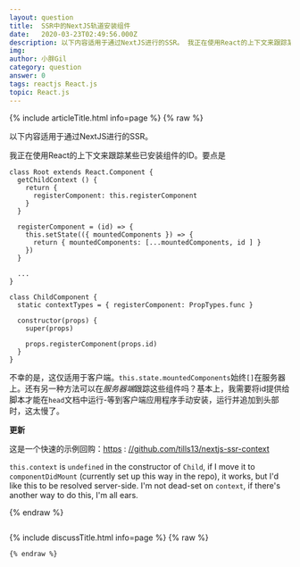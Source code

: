 ```yaml
---
layout: question
title:  SSR中的NextJS轨道安装组件
date:   2020-03-23T02:49:56.000Z
description: 以下内容适用于通过NextJS进行的SSR。 我正在使用React的上下文来跟踪某些已安装组件的ID。要点是class Root extends ...
img: 
author: 小胖Gil
category: question
answer: 0
tags: reactjs React.js
topic: React.js
---
```

<div class="article-root">
  <div class="article">
    {% include articleTitle.html info=page %}
    {% raw %}
    <div class="article-content"><p><font style="vertical-align: inherit;"><font style="vertical-align: inherit;">以下内容适用于通过NextJS进行的SSR。 </font></font></p>

<p><font style="vertical-align: inherit;"><font style="vertical-align: inherit;">我正在使用React的上下文来跟踪某些已安装组件的ID。</font><font style="vertical-align: inherit;">要点是</font></font></p>

<pre><code>class Root extends React.Component {<font></font>
  getChildContext () {<font></font>
    return {<font></font>
      registerComponent: this.registerComponent<font></font>
    }<font></font>
  }<font></font>
<font></font>
  registerComponent = (id) =&gt; {<font></font>
    this.setState(({ mountedComponents }) =&gt; {<font></font>
      return { mountedComponents: [...mountedComponents, id ] }<font></font>
    })<font></font>
  }<font></font>
<font></font>
  ...<font></font>
}<font></font>
<font></font>
class ChildComponent {<font></font>
  static contextTypes = { registerComponent: PropTypes.func }<font></font>
<font></font>
  constructor(props) {<font></font>
    super(props)<font></font>
<font></font>
    props.registerComponent(props.id)<font></font>
  }<font></font>
}<font></font>
</code></pre>

<p><font style="vertical-align: inherit;"><font style="vertical-align: inherit;">不幸的是，这仅适用于客户端。</font></font><code>this.state.mountedComponents</code><font style="vertical-align: inherit;"><font style="vertical-align: inherit;">始终</font></font><code>[]</code><font style="vertical-align: inherit;"><font style="vertical-align: inherit;">在服务器上。</font><font style="vertical-align: inherit;">还有另一种方法可以在</font></font><em><font style="vertical-align: inherit;"><font style="vertical-align: inherit;">服务器端</font></font></em><font style="vertical-align: inherit;"><font style="vertical-align: inherit;">跟踪这些组件</font><font style="vertical-align: inherit;">吗？</font><font style="vertical-align: inherit;">基本上，我需要将id提供给脚本才能在</font></font><code>head</code><font style="vertical-align: inherit;"><font style="vertical-align: inherit;">文档中</font><font style="vertical-align: inherit;">运行</font><font style="vertical-align: inherit;">-等到客户端应用程序手动安装，运行并追加到头部时，这太慢了。</font></font></p>

<p><strong><font style="vertical-align: inherit;"><font style="vertical-align: inherit;">更新</font></font></strong></p>

<p><font style="vertical-align: inherit;"><font style="vertical-align: inherit;">这是一个快速的示例回购：</font><a href="https://github.com/tills13/nextjs-ssr-context" rel="noreferrer"><font style="vertical-align: inherit;">https</font></a><font style="vertical-align: inherit;"> : </font></font><a href="https://github.com/tills13/nextjs-ssr-context" rel="noreferrer"><font style="vertical-align: inherit;"><font style="vertical-align: inherit;">//github.com/tills13/nextjs-ssr-context</font></font></a></p>

<p><code>this.context</code> is <code>undefined</code> in the constructor of <code>Child</code>, if I move it to <code>componentDidMount</code> (currently set up this way in the repo), it works, but I'd like this to be resolved server-side. I'm not dead-set on <code>context</code>, if there's another way to do this, I'm all ears.</p></div>
    {% endraw %}
  </div>
  <p style="height: 0;width:0;overflow: hidden;"> 第2688篇《SSR中的NextJS轨道安装组件》来自Winter(https://github.com/aiyld/aiyld.github.io)的站点</p>
  <div class="discuss-wrapper">
    {% include discussTitle.html info=page %}
    {% raw %}
    
    {% endraw %}
  </div>
<div>
